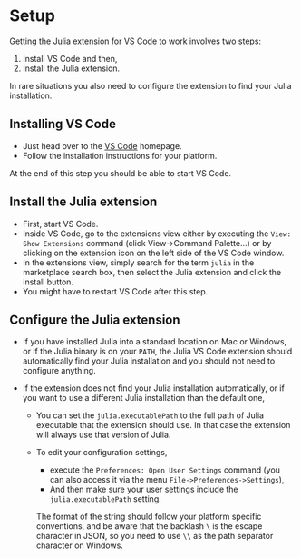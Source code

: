 # Setup

Getting the Julia extension for VS Code to work involves two steps:
1) Install VS Code and then,
2) Install the Julia extension. 

In rare situations you also need to configure the extension to find your Julia installation.

## Installing VS Code

- Just head over to the [VS Code](https://code.visualstudio.com/) homepage. 
- Follow the installation instructions for your platform. 

At the end of this step you should be able to start VS Code.

## Install the Julia extension

- First, start VS Code.
- Inside VS Code, go to the extensions view either by executing the `View: Show Extensions` command (click View->Command Palette...) or by clicking on the extension icon on the left side of the VS Code window.
- In the extensions view, simply search for the term `julia` in the marketplace search box, then select the Julia extension and click the install button. 
- You might have to restart VS Code after this step.

## Configure the Julia extension

- If you have installed Julia into a standard location on Mac or Windows, or if the Julia binary is on your `PATH`, the Julia VS Code extension should automatically find your Julia installation and you should not need to configure anything.

- If the extension does not find your Julia installation automatically, or if you want to use a different Julia installation than the default one,
  - You can set the `julia.executablePath` to the full path of Julia executable that the extension should use. In that case the extension will always use that version of Julia.
  - To edit your configuration settings, 
    - execute the `Preferences: Open User Settings` command (you can also access it via the menu `File->Preferences->Settings`),
    - And then make sure your user settings include the `julia.executablePath` setting.
    
    The format of the string should follow your platform specific conventions, and be aware that the backlash `\` is the escape character in JSON, so you need to use `\\` as the path separator character on Windows.

